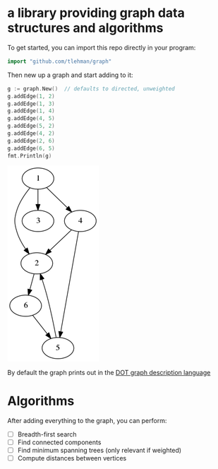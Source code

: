 # a library providing graph data structures and algorithms

To get started, you can import this repo directly in your program:

``` go
import "github.com/tlehman/graph"
```

Then new up a graph and start adding to it:

``` go
g := graph.New()  // defaults to directed, unweighted
g.addEdge(1, 2)
g.addEdge(1, 3)
g.addEdge(1, 4)
g.addEdge(4, 5)
g.addEdge(5, 2)
g.addEdge(4, 2)
g.addEdge(2, 6)
g.addEdge(6, 5)
fmt.Println(g)
```

![graph image](graph.png)

By default the graph prints out in the <a href="https://en.wikipedia.org/wiki/DOT_(graph_description_language">DOT graph description language</a>

# Algorithms
After adding everything to the graph, you can perform:

- [ ] Breadth-first search
- [ ] Find connected components
- [ ] Find minimum spanning trees (only relevant if weighted)
- [ ] Compute distances between vertices
